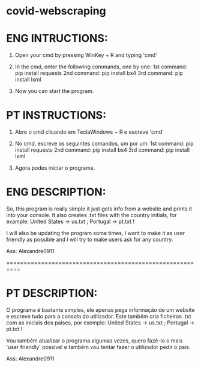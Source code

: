 # covid-webscraping



# ENG INTRUCTIONS:



1. Open your cmd by pressing WinKey + R and typing 'cmd'

2. In the cmd, enter the following commands, one by one:
    1st command: pip install requests
    2nd command: pip install bs4
    3rd command: pip install lxml
    
3. Now you can start the program.



# PT INSTRUCTIONS:

1. Abre o cmd clicando em TeclaWindows + R e escreve 'cmd'

2. No cmd, escreve os seguintes comandos, um por um:
    1st command: pip install requests
    2nd command: pip install bs4
    3rd command: pip install lxml

3. Agora podes iniciar o programa.



# ENG DESCRIPTION:

So, this program is really simple it just gets info from a website and prints it into your console.
It also creates .txt files with the country initials, for example: United States -> us.txt ; Portugal -> pt.txt !


I will also be updating the program some times, I want to make it as user friendly as possible and I will try to make users ask for any country.



Ass: Alexandre0911

==========================================================



# PT DESCRIPTION:

O programa é bastante simples, ele apenas pega informação de um website e escreve tudo para a consola do utilizador.
Este também cria ficheiros .txt com as iniciais dos paises, por exemplo: United States -> us.txt ; Portugal -> pt.txt !


Vou também atualizar o programa algumas vezes, quero fazê-lo o mais 'user friendly' possível e também vou tentar fazer o utilizador pedir o país.



Ass: Alexandre0911
